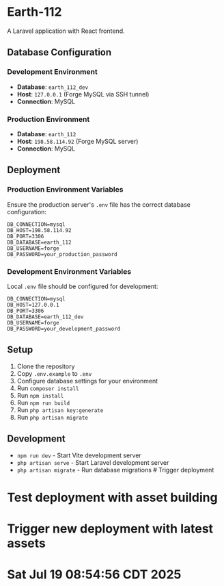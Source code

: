 # Earth-112

A Laravel application with React frontend.

## Database Configuration

### Development Environment
- **Database**: `earth_112_dev`
- **Host**: `127.0.0.1` (Forge MySQL via SSH tunnel)
- **Connection**: MySQL

### Production Environment
- **Database**: `earth_112`
- **Host**: `198.58.114.92` (Forge MySQL server)
- **Connection**: MySQL

## Deployment

### Production Environment Variables
Ensure the production server's `.env` file has the correct database configuration:

```env
DB_CONNECTION=mysql
DB_HOST=198.58.114.92
DB_PORT=3306
DB_DATABASE=earth_112
DB_USERNAME=forge
DB_PASSWORD=your_production_password
```

### Development Environment Variables
Local `.env` file should be configured for development:

```env
DB_CONNECTION=mysql
DB_HOST=127.0.0.1
DB_PORT=3306
DB_DATABASE=earth_112_dev
DB_USERNAME=forge
DB_PASSWORD=your_development_password
```

## Setup

1. Clone the repository
2. Copy `.env.example` to `.env`
3. Configure database settings for your environment
4. Run `composer install`
5. Run `npm install`
6. Run `npm run build`
7. Run `php artisan key:generate`
8. Run `php artisan migrate`

## Development

- `npm run dev` - Start Vite development server
- `php artisan serve` - Start Laravel development server
- `php artisan migrate` - Run database migrations # Trigger deployment
# Test deployment with asset building
# Trigger new deployment with latest assets
# Sat Jul 19 08:54:56 CDT 2025
